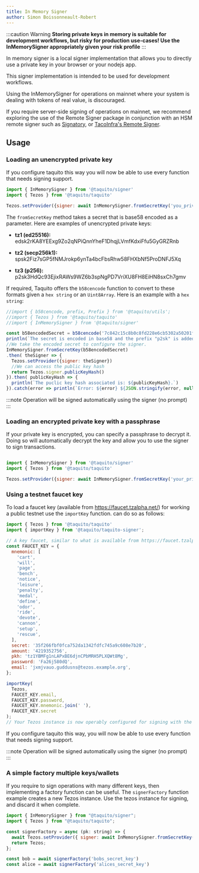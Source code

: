 ```yaml
---
title: In Memory Signer
author: Simon Boissonneault-Robert
---
```

:::caution Warning
**Storing private keys in memory is suitable for development workflows, but risky for
production use-cases! Use the InMemorySigner appropriately given your risk profile**
:::

In memory signer is a local signer implementation that allows you to directly use a private key in your browser or your nodejs app.

This signer implementation is intended to be used for development workflows.

Using the InMemorySigner for operations on mainnet where your system is dealing with tokens of real value, is discouraged.

If you require server-side signing of operations on mainnet, we recommend exploring the use of the Remote Signer package in conjunction with an HSM remote signer such as [Signatory][0], or [TacoInfra's Remote Signer][1].

## Usage

### Loading an unencrypted private key

If you configure taquito this way you will now be able to use every function that needs signing support.

```js
import { InMemorySigner } from '@taquito/signer'
import { Tezos } from '@taquito/taquito'

Tezos.setProvider({signer: await InMemorySigner.fromSecretKey('you_private_key')})
```
The `fromSecretKey` method takes a secret that is base58 encoded as a parameter. Here are examples of unencrypted private keys:

- **tz1 (ed25516):**
edsk2rKA8YEExg9Zo2qNPiQnnYheF1DhqjLVmfKdxiFfu5GyGRZRnb

- **tz2 (secp256k1):**
spsk2Fiz7sGP5fNMJrokp6ynTa4bcFbsRhw58FHXbNf5ProDNFJ5Xq

- **tz3 (p256):**
p2sk3HdQc93EjixRAWs9WZ6b3spNgPD7VriXU8FH8EiHN8sxCh7gmv

If required, Taquito offers the `b58cencode` function to convert to these formats given a `hex string` or an `Uint8Array`. Here is an example with a `hex string`:

```js live noInline
//import { b58cencode, prefix, Prefix } from '@taquito/utils';
//import { Tezos } from '@taquito/taquito'
//import { InMemorySigner } from '@taquito/signer'

const b58encodedSecret = b58cencode('7c842c15c8b0c8fd228e6cb5302a50201f41642dd36b699003fb3c857920bc9d', prefix[Prefix.P2SK]);
println(`The secret is encoded in base58 and the prefix "p2sk" is added to it: ${b58encodedSecret}.`)
//We take the encoded secret to configure the signer.
InMemorySigner.fromSecretKey(b58encodedSecret)
.then( theSigner => {
  Tezos.setProvider({signer: theSigner})
  //We can access the public key hash
  return Tezos.signer.publicKeyHash()
}).then( publicKeyHash => {
  println(`The puclic key hash associated is: ${publicKeyHash}.`)
}).catch(error => println(`Error: ${error} ${JSON.stringify(error, null, 2)}`));

```

:::note
Operation will be signed automatically using the signer (no prompt)
:::

### Loading an encrypted private key with a passphrase

If your private key is encrypted, you can specify a passphrase to decrypt it. Doing so will automatically decrypt the key and allow you to use the signer to sign transactions. 

```js

import { InMemorySigner } from '@taquito/signer'
import { Tezos } from '@taquito/taquito'

Tezos.setProvider({signer: await InMemorySigner.fromSecretKey('your_private_key', 'your_passphrase')})
```

### Using a testnet faucet key

To load a faucet key (available from https://faucet.tzalpha.net/) for working a public testnet use the `importKey` function.
can do so as follows:

```js
import { Tezos } from '@taquito/taquito'
import { importKey } from '@taquito/taquito-signer';

// A key faucet, similar to what is available from https://faucet.tzalpha.net/
const FAUCET_KEY = {
  mnemonic: [
    'cart',
    'will',
    'page',
    'bench',
    'notice',
    'leisure',
    'penalty',
    'medal',
    'define',
    'odor',
    'ride',
    'devote',
    'cannon',
    'setup',
    'rescue',
  ],
  secret: '35f266fbf0fca752da1342fdfc745a9c608e7b20',
  amount: '4219352756',
  pkh: 'tz1YBMFg1nLAPxBE6djnCPbMRH5PLXQWt8Mg',
  password: 'Fa26j580dQ',
  email: 'jxmjvauo.guddusns@tezos.example.org',
};

importKey(
  Tezos,
  FAUCET_KEY.email,
  FAUCET_KEY.password,
  FAUCET_KEY.mnemonic.join(' '),
  FAUCET_KEY.secret
);
// Your Tezos instance is now operably configured for signing with the faucet key.
```

If you configure taquito this way, you will now be able to use every function that needs signing support.

:::note
Operation will be signed automatically using the signer (no prompt)
:::

### A simple factory multiple keys/wallets

If you require to sign operations with many different keys, then implementing a factory function can be useful.
The `signerFactory` function example creates a new Tezos instance. Use the tezos instance for signing, and discard it when complete. 

```js
import { InMemorySigner } from "@taquito/signer";
import { Tezos } from "@taquito/taquito";

const signerFactory = async (pk: string) => {
  await Tezos.setProvider({ signer: await InMemorySigner.fromSecretKey(pk) });
  return Tezos;
};

const bob = await signerFactory('bobs_secret_key')
const alice = await signerFactory('alices_secret_key')
```

[0]: https://signatory.io 
[1]: https://github.com/tacoinfra/remote-signer
